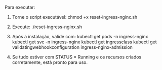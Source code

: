 Para executar:

1) Torne o script executável: 
chmod +x reset-ingress-nginx.sh

2) Execute:
./reset-ingress-nginx.sh

3) Após a instalação, valide com:
kubectl get pods -n ingress-nginx
kubectl get svc -n ingress-nginx
kubectl get ingressclass
kubectl get validatingwebhookconfiguration ingress-nginx-admission

4) Se tudo estiver com STATUS = Running e os recursos criados corretamente, está pronto para uso.
